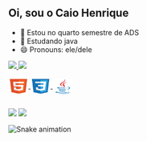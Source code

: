 ## Oi, sou o Caio Henrique

- 🔭 Estou no quarto semestre de ADS
- 🌱 Estudando java
- 😄 Pronouns: ele/dele

<div>
  <a href="https://beacons.ai/caiohds">
  <img height="180em" src="https://github-readme-stats.vercel.app/api?username=caiohds&show_icons=true&theme=dark&include_all_commits=true&count_private=true"/>
  <img height="180em" src="https://github-readme-stats.vercel.app/api/top-langs/?username=caiohds&layout=compact&langs_count=16&theme=dark"/>
</div>
  
<div style="display: inline_block"><br>
    <img align="center" alt="Caio-HTML" height="30" width="40" src="https://raw.githubusercontent.com/devicons/devicon/master/icons/html5/html5-original.svg">
  <img align="center" alt="Caio-CSS" height="30" width="40" src="https://raw.githubusercontent.com/devicons/devicon/master/icons/css3/css3-original.svg">
  <img align="center" alt="Caio-JAVA" height="30" width="40" src="https://raw.githubusercontent.com/devicons/devicon/master/icons/java/java-original.svg">
 </div>
  
##
  
<div>
   
  <a href = "mailto:caiohds2020@gmail.com"><img src="https://img.shields.io/badge/Gmail-D14836?style=for-the-badge&logo=gmail&logoColor=white" target="_blank"></a>
  <a href="https://www.linkedin.com/in/caio-henrique-b3a9a0212/" target="_blank"><img src="https://img.shields.io/badge/-LinkedIn-%230077B5?style=for-the-badge&logo=linkedin&logoColor=white" target="_blank"></a>   
</div>

![Snake animation](https://github.com/caiohds/caiohds/blob/output/github-contribution-grid-snake.svg)

